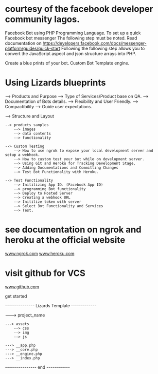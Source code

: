 # courtesy of the facebook developer community lagos.
Facebook Bot using PHP Programming Language.  To set up a quick Facebook bot messenger
The following step must be noted. 
Read documentation on https://developers.facebook.com/docs/messenger-platform/guides/quick-start
Following the following step allows you to convert the JavaScript aspect and json structure arrays into PHP.


Create a blue prints of your bot.
Custom Bot Template engine.

# Using Lizards blueprints

--> Products and Purpose
	--> Type of Services/Product base on QA. 
	--> Documentation of Bots details.
	--> Flexibility and User Friendly.
	--> Compactibility
	--> Guide user expectations.

--> Structure and Layout

	--> products samples
		--> images
		--> data contents
		--> functionality

	--> Custom Testing
		--> How to use ngrok to expose your local development server and setup a webhook.
		--> How to custom test your bot while on development server.
		--> Using Git and Heroku for Tracking Development Stage.
		--> Adding Documentations and Committing Changes
		--> Test Bot Functionality with Heroku.

	--> Test Functionality
		--> Initilizing App ID. (Facebook App ID)
		--> programming Bot functionality
		--> Deploy to Hosted Server
		--> Creating a webhook URL
		--> Initilize token with server
		--> Select Bot Functionality and Services
		--> Test.

# see documentation on ngrok and heroku at the official website
www.ngrok.com
www.heroku.com

# visit github for VCS 
www.github.com

get started

--------------- Lizards Template -------------

---> project_name

 	---> assets
		--> css
		--> img
		--> js
		
	---> __app.php
	---> __core.php
	---> __engine.php
	---> __index.php
	
---------------- end ------------
